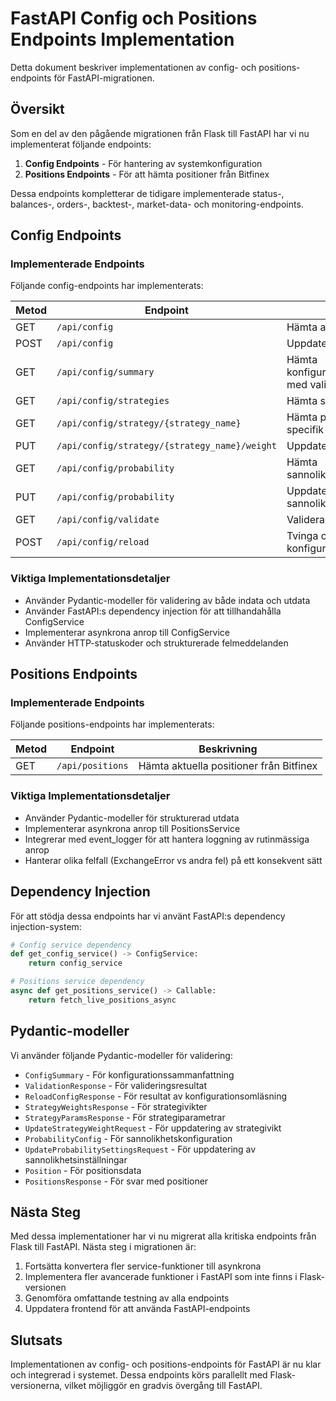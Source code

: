# FastAPI Config och Positions Endpoints Implementation

Detta dokument beskriver implementationen av config- och positions-endpoints för FastAPI-migrationen.

## Översikt

Som en del av den pågående migrationen från Flask till FastAPI har vi nu implementerat följande endpoints:

1. **Config Endpoints** - För hantering av systemkonfiguration
2. **Positions Endpoints** - För att hämta positioner från Bitfinex

Dessa endpoints kompletterar de tidigare implementerade status-, balances-, orders-, backtest-, market-data- och monitoring-endpoints.

## Config Endpoints

### Implementerade Endpoints

Följande config-endpoints har implementerats:

| Metod | Endpoint | Beskrivning |
|-------|----------|-------------|
| GET | `/api/config` | Hämta aktuell konfiguration |
| POST | `/api/config` | Uppdatera konfiguration |
| GET | `/api/config/summary` | Hämta konfigurationssammanfattning med valideringsstatus |
| GET | `/api/config/strategies` | Hämta strategikonfiguration |
| GET | `/api/config/strategy/{strategy_name}` | Hämta parametrar för en specifik strategi |
| PUT | `/api/config/strategy/{strategy_name}/weight` | Uppdatera strategivikt |
| GET | `/api/config/probability` | Hämta sannolikhetskonfiguration |
| PUT | `/api/config/probability` | Uppdatera sannolikhetskonfiguration |
| GET | `/api/config/validate` | Validera aktuell konfiguration |
| POST | `/api/config/reload` | Tvinga omläsning av konfiguration från fil |

### Viktiga Implementationsdetaljer

- Använder Pydantic-modeller för validering av både indata och utdata
- Använder FastAPI:s dependency injection för att tillhandahålla ConfigService
- Implementerar asynkrona anrop till ConfigService
- Använder HTTP-statuskoder och strukturerade felmeddelanden

## Positions Endpoints

### Implementerade Endpoints

Följande positions-endpoints har implementerats:

| Metod | Endpoint | Beskrivning |
|-------|----------|-------------|
| GET | `/api/positions` | Hämta aktuella positioner från Bitfinex |

### Viktiga Implementationsdetaljer

- Använder Pydantic-modeller för strukturerad utdata
- Implementerar asynkrona anrop till PositionsService
- Integrerar med event_logger för att hantera loggning av rutinmässiga anrop
- Hanterar olika felfall (ExchangeError vs andra fel) på ett konsekvent sätt

## Dependency Injection

För att stödja dessa endpoints har vi använt FastAPI:s dependency injection-system:

```python
# Config service dependency
def get_config_service() -> ConfigService:
    return config_service

# Positions service dependency
async def get_positions_service() -> Callable:
    return fetch_live_positions_async
```

## Pydantic-modeller

Vi använder följande Pydantic-modeller för validering:

- `ConfigSummary` - För konfigurationssammanfattning
- `ValidationResponse` - För valideringsresultat
- `ReloadConfigResponse` - För resultat av konfigurationsomläsning
- `StrategyWeightsResponse` - För strategivikter
- `StrategyParamsResponse` - För strategiparametrar
- `UpdateStrategyWeightRequest` - För uppdatering av strategivikt
- `ProbabilityConfig` - För sannolikhetskonfiguration
- `UpdateProbabilitySettingsRequest` - För uppdatering av sannolikhetsinställningar
- `Position` - För positionsdata
- `PositionsResponse` - För svar med positioner

## Nästa Steg

Med dessa implementationer har vi nu migrerat alla kritiska endpoints från Flask till FastAPI. Nästa steg i migrationen är:

1. Fortsätta konvertera fler service-funktioner till asynkrona
2. Implementera fler avancerade funktioner i FastAPI som inte finns i Flask-versionen
3. Genomföra omfattande testning av alla endpoints
4. Uppdatera frontend för att använda FastAPI-endpoints

## Slutsats

Implementationen av config- och positions-endpoints för FastAPI är nu klar och integrerad i systemet. Dessa endpoints körs parallellt med Flask-versionerna, vilket möjliggör en gradvis övergång till FastAPI. 